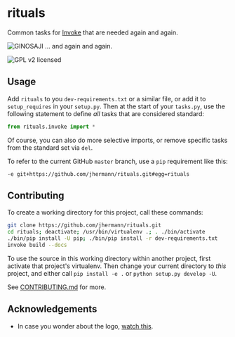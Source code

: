 # rituals

Common tasks for [Invoke](http://www.pyinvoke.org/) that are needed again and again.

![GINOSAJI](https://raw.githubusercontent.com/jhermann/rituals/master/static/img/logo-60.png) … and again and again.

![GPL v2 licensed](http://img.shields.io/badge/license-GPL_v2-red.svg)


## Usage

Add `rituals` to you `dev-requirements.txt` or a similar file,
or add it to `setup_requires` in your `setup.py`.
Then at the start of your `tasks.py`, use the following statement to define _all_ tasks that are considered standard:

```py
from rituals.invoke import *
```

Of course, you can also do more selective imports, or remove specific tasks from the standard set via `del`.

To refer to the current GitHub ``master`` branch, use a ``pip`` requirement like this:

```
-e git+https://github.com/jhermann/rituals.git#egg=rituals
```


## Contributing

To create a working directory for this project, call these commands:

```sh
git clone https://github.com/jhermann/rituals.git
cd rituals; deactivate; /usr/bin/virtualenv .; . ./bin/activate
./bin/pip install -U pip; ./bin/pip install -r dev-requirements.txt
invoke build --docs
```

To use the source in this working directory within another project,
first activate that project's virtualenv.
Then change your current directory to _this_ project,
and either call ``pip install -e .`` or ``python setup.py develop -U``.

See [CONTRIBUTING.md](https://github.com/jhermann/rituals/blob/master/CONTRIBUTING.md) for more.


## Acknowledgements

* In case you wonder about the logo, [watch this](http://youtu.be/9VDvgL58h_Y).
